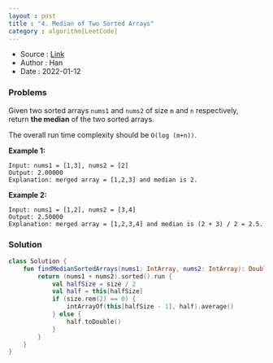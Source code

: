 ```yaml
---
layout : post 
title : "4. Median of Two Sorted Arrays"
category : algorithm[LeetCode]
---
```


* Source : [Link](https://leetcode.com/problems/median-of-two-sorted-arrays/)
* Author : Han
* Date   : 2022-01-12

### Problems
Given two sorted arrays `nums1` and `nums2` of size `m` and `n` respectively, return **the median** of the two sorted arrays.

The overall run time complexity should be `O(log (m+n))`.

**Example 1:**

```
Input: nums1 = [1,3], nums2 = [2]
Output: 2.00000
Explanation: merged array = [1,2,3] and median is 2.
```

**Example 2:**

```
Input: nums1 = [1,2], nums2 = [3,4]
Output: 2.50000
Explanation: merged array = [1,2,3,4] and median is (2 + 3) / 2 = 2.5.
```

### Solution

```kotlin
class Solution {
    fun findMedianSortedArrays(nums1: IntArray, nums2: IntArray): Double {
        return (nums1 + nums2).sorted().run {
            val halfSize = size / 2
            val half = this[halfSize]
            if (size.rem(2) == 0) {
                intArrayOf(this[halfSize - 1], half).average()
            } else {
                half.toDouble()
            }
        }
    }
}
```